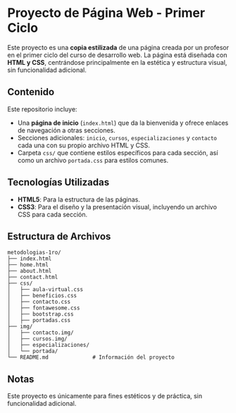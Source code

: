 # Proyecto de Página Web - Primer Ciclo

Este proyecto es una **copia estilizada** de una página creada por un profesor en el primer ciclo del curso de desarrollo web. La página está diseñada con **HTML y CSS**, centrándose principalmente en la estética y estructura visual, sin funcionalidad adicional.

## Contenido

Este repositorio incluye:
- Una **página de inicio** (`index.html`) que da la bienvenida y ofrece enlaces de navegación a otras secciones.
- Secciones adicionales: `inicio`, `cursos`, `especializaciones` y `contacto` cada una con su propio archivo HTML y CSS.
- Carpeta `css/` que contiene estilos específicos para cada sección, así como un archivo `portada.css` para estilos comunes.

## Tecnologías Utilizadas

- **HTML5**: Para la estructura de las páginas.
- **CSS3**: Para el diseño y la presentación visual, incluyendo un archivo CSS para cada sección.

## Estructura de Archivos
```
metodologias-1ro/
├── index.html 
├── home.html    
├── about.html  
├── contact.html           
├── css/
│   ├── aula-virtual.css           
│   ├── beneficios.css          
│   ├── contacto.css
│   ├── fontawesome.css
│   ├── bootstrap.css
│   ├── portadas.css
├── img/
│   ├── contacto.img/
│   ├── cursos.img/
│   ├── especializaciones/
│   └── portada/        
└── README.md              # Información del proyecto
```
## Notas

Este proyecto es únicamente para fines estéticos y de práctica, sin funcionalidad adicional.


